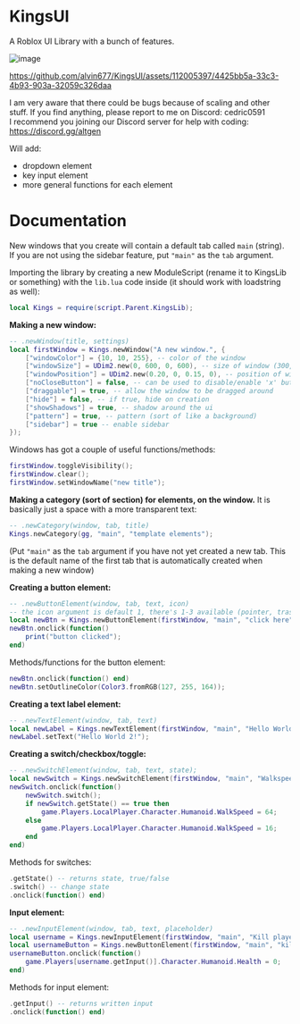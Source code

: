 # KingsUI
A Roblox UI Library with a bunch of features.

![image](https://github.com/alvin677/KingsUI/assets/112005397/e43274c4-2575-44a2-b8df-0187ad4169d3) <br />


https://github.com/alvin677/KingsUI/assets/112005397/4425bb5a-33c3-4b93-903a-32059c326daa




I am very aware that there could be bugs because of scaling and other stuff. If you find anything, please report to me on Discord: cedric0591 <br />
I recommend you joining our Discord server for help with coding: https://discord.gg/altgen

Will add:

* dropdown element
* key input element
* more general functions for each element

# Documentation

New windows that you create will contain a default tab called `main` (string). <br />
If you are not using the sidebar feature, put `"main"` as the `tab` argument.

Importing the library by creating a new ModuleScript (rename it to KingsLib or something) with the `lib.lua` code inside (it should work with loadstring as well):
```lua
local Kings = require(script.Parent.KingsLib);
```

**Making a new window:**
```lua
-- .newWindow(title, settings)
local firstWindow = Kings.newWindow("A new window.", {
	["windowColor"] = {10, 10, 255}, -- color of the window
	["windowSize"] = UDim2.new(0, 600, 0, 600), -- size of window (300, 400 is defualt)
	["windowPosition"] = UDim2.new(0.20, 0, 0.15, 0), -- position of window
	["noCloseButton"] = false, -- can be used to disable/enable 'x' button
	["draggable"] = true, -- allow the window to be dragged around
  	["hide"] = false, -- if true, hide on creation
	["showShadows"] = true, -- shadow around the ui
	["pattern"] = true, -- pattern (sort of like a background)
	["sidebar"] = true -- enable sidebar
});
```

Windows has got a couple of useful functions/methods:
```lua
firstWindow.toggleVisibility();
firstWindow.clear();
firstWindow.setWindowName("new title");
```

**Making a category (sort of section) for elements, on the window.**
It is basically just a space with a more transparent text:
```lua
-- .newCategory(window, tab, title)
Kings.newCategory(gg, "main", "template elements");
```
(Put `"main"` as the `tab` argument if you have not yet created a new tab. This is the default name of the first tab that is automatically created when making a new window)

**Creating a button element:**
```lua
-- .newButtonElement(window, tab, text, icon)
-- the icon argument is default 1, there's 1-3 available (pointer, trashcan, star)
local newBtn = Kings.newButtonElement(firstWindow, "main", "click here");
newBtn.onclick(function()
	print("button clicked");
end)
```

Methods/functions for the button element:
```lua
newBtn.onclick(function() end)
newBtn.setOutlineColor(Color3.fromRGB(127, 255, 164));
```


**Creating a text label element:**
```lua
-- .newTextElement(window, tab, text)
local newLabel = Kings.newTextElement(firstWindow, "main", "Hello World!");
newLabel.setText("Hello World 2!");
```

**Creating a switch/checkbox/toggle:**
```lua
-- .newSwitchElement(window, tab, text, state);
local newSwitch = Kings.newSwitchElement(firstWindow, "main", "Walkspeed", false);
newSwitch.onclick(function() 
	newSwitch.switch();
	if newSwitch.getState() == true then
		game.Players.LocalPlayer.Character.Humanoid.WalkSpeed = 64;
	else 
		game.Players.LocalPlayer.Character.Humanoid.WalkSpeed = 16;
	end
end)
```

Methods for switches:
```lua
.getState() -- returns state, true/false
.switch() -- change state
.onclick(function() end)
```

**Input element:**
```lua
-- .newInputElement(window, tab, text, placeholder)
local username = Kings.newInputElement(firstWindow, "main", "Kill player:", "who?");
local usernameButton = Kings.newButtonElement(firstWindow, "main", "kill player");
usernameButton.onclick(function()
	game.Players[username.getInput()].Character.Humanoid.Health = 0;
end)
```

Methods for input element:
```lua
.getInput() -- returns written input
.onclick(function() end)
```
